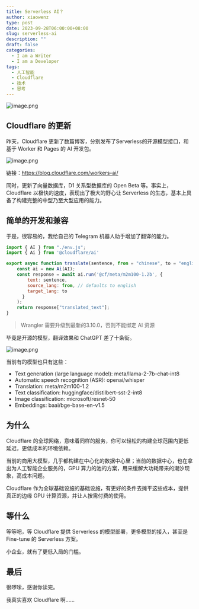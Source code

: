 ```yaml
---
title: Serverless AI？
author: xiaowenz
type: post
date: 2023-09-28T06:00:00+08:00
slug: serverless-ai
description: ""
draft: false
categories:
  - I am a Writer
  - I am a Developer
tags:
  - 人工智能
  - Cloudflare
  - 技术
  - 思考
---
```


![image.png](https://vip2.loli.io/2023/09/28/pSxgzjREYTmQ1Ma.png)

## Cloudflare 的更新

昨天，Cloudflare 更新了数篇博客，分别发布了Serverless的开源模型接口，和基于 Worker 和 Pages 的 AI 开发包。

![image.png](https://vip2.loli.io/2023/09/28/iDlMwIJsF8Vg1Z2.png)

链接：https://blog.cloudflare.com/workers-ai/

同时，更新了向量数据库，D1 关系型数据库的 Open Beta 等。事实上，Cloudflare 以极快的速度，表现出了极大的野心让 Serverless 的生态，基本上具备了构建完整的中型乃至大型应用的能力。

## 简单的开发和兼容

于是，很容易的，我给自己的 Telegram 机器人助手增加了翻译的能力。

```javascript
import { AI } from "./env.js";
import { Ai } from '@cloudflare/ai'

export async function translate(sentence, from = "chinese", to = "english") {
    const ai = new Ai(AI);
    const response = await ai.run('@cf/meta/m2m100-1.2b', {
        text: sentence,
        source_lang: from, // defaults to english
        target_lang: to 
      }
    );
    return response["translated_text"];
}
```

> Wrangler 需要升级到最新的3.10.0，否则不能绑定 AI 资源

毕竟是开源的模型，翻译效果和 ChatGPT 差了十条街。

![image.png](https://vip2.loli.io/2023/09/28/KCl1IVkjuAa2TO9.png)

当前有的模型也只有这些：

- Text generation (large language model): meta/llama-2-7b-chat-int8
- Automatic speech recognition (ASR): openai/whisper
- Translation: meta/m2m100-1.2
- Text classification: huggingface/distilbert-sst-2-int8
- Image classification: microsoft/resnet-50
- Embeddings: baai/bge-base-en-v1.5

## 为什么

Cloudflare 的全球网络，意味着同样的服务，你可以轻松的构建全球范围内更低延迟，更低成本的环境依赖。

当前的商用大模型，几乎都构建在中心化的数据中心里；当前的数据中心，也在拿出为人工智能企业服务的，GPU 算力的池的方案，用来缓解大功耗带来的潮汐现象，高成本问题。

Cloudflare 作为全球基础设施的基础设施，有更好的条件去摊平这些成本，提供真正的边缘 GPU 计算资源，并让人按需付费的使用。

## 等什么

等等吧，等 Cloudflare 提供 Serverless 的模型部署，更多模型的接入，甚至是 Fine-tune 的 Serverless 方案。

小企业，就有了更低入局的门槛。

## 最后

很啰嗦，感谢你读完。

我真实喜欢 Cloudflare 啊……

